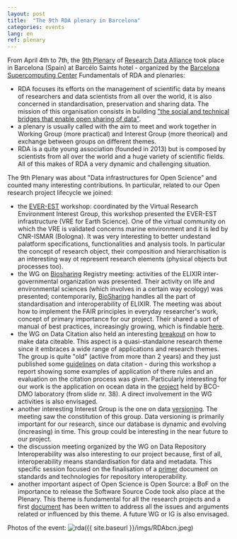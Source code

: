 ```yaml
---
layout: post
title:  "The 9th RDA plenary in Barcelona"
categories: events
lang: en
ref: plenary
---
```

From April 4th to 7th, the [9th Plenary][plenary] of [Research Data Alliance][RDA] took place in Barcelona (Spain) at Barcélo Saints hotel - organized by the [Barcelona Supercomputing Center][bsc]
Fundamentals of RDA and plenaries:
* RDA focuses its efforts on the management of scientific data by means of researchers and data scientists from all over the world, it is also concerned in standardisation, preservation and sharing data. The mission of this organisation consists in building ["the social and technical bridges that enable open sharing of data"][mission].
* a plenary is usually called with the aim to meet and work together in Working Group (more practical) and Interest Group (more theorical) and exchange between groups on different themes.
* RDA is a quite young association (founded in 2013) but is composed by scientists from all over the world and a huge variety of scientific fields.
All of this makes of RDA a very dynamic and challenging situation.

The 9th Plenary was about "Data infrastructures for Open Science" and counted many interesting contributions. In particular, related to our Open research project lifecycle we joined:
* the [EVER-EST][everest] workshop: coordinated by the Virtual Research Environment Interest Group, this workshop presented the EVER-EST infrastructure (VRE for Earth Science). One of the virtual community on which the VRE is validated concerns marine environment and it is led by CNR-ISMAR (Bologna). It was very interesting to better undestand palatform specifications, functionalities and analysis tools. In particular the concept of research object, their composition and hierarchisation is an interesting way ot represent research elements (physical objects but processes too).
* the WG on [Biosharing][biosharing] Registry meeting: activities of the ELIXIR inter-governmental organization was presented. Their activity on life and environmental sciences (which involves in a certain way ecology) was presented; contemporarily, [BioSharing][biosharing] handles all the part of standardisation and interoperability of ELIXIR. The meeting was about how to implement the FAIR principles in everyday researcher's work, concept of primary importance for our project. Their shared a sort of manual of best practices, increasingly growing, which is findable [here][here].
* the WG on Data Citation also held an interesting [breakout][breakout] on how to make data citeable. This aspect is a quasi-standalone research theme since it embraces a wide range of applications and research themes. The group is quite "old" (active from more than 2 years) and they just published some [guidelines][guidelines] on data citation - during this workshop a report showing some examples of application of there rules and an evaluation on the citation process was given. Particularly interesting for our work is the application on ocean data in the [project][bcodmo] held by BCO-DMO laboratory (from slide nr. 38). A direct involvement in the WG activities is also envisaged.
* another interesting Interest Group is the one on data [versioning][versioning]. The meeting saw the constitution of this group. Data versioning is primarily important for our research, since our database is dynamic and evolving (increasing) in time. This group could be interesting in the near future to our project.
* the discussion meeting organized by the WG on Data Repository Interoperability was also interesting to our project because, first of all, interoperability means standardisation for data and metadata. This specific session focused on the finalisation of a [primer][primer] document on standards and technologies for repository interoperability.
* another important aspect of Open Science is Open Source: a BoF on the importance to release the Software Source Code took also place at the Plenary. This theme is fundamental for all the research projects and a first [document][document] has been written to address all the issues and arguments related or influenced by this theme. A future WG or IG is also envisaged.


Photos of the event:
![rda]({{ site.baseurl }}/imgs/RDAbcn.jpeg)

[plenary]: https://www.rd-alliance.org/plenaries/rda-ninth-plenary-meeting-barcelona
[RDA]: https://www.rd-alliance.org/
[bsc]: https://www.bsc.es/
[mission]: https://www.rd-alliance.org/sites/default/files/attachment/parsons_newcomers_p8.pdf
[everest]: http://ever-est.eu/
[biosharing]: https://biosharing.org
[here]: http://dx.doi.org/10.15497/RDA00017
[breakout]: https://www.rd-alliance.org/wg-data-citation-rda-9th-plenary-meeting
[guidelines]: https://www.rd-alliance.org/group/data-citation-wg/wiki/wgdc-recommendations.html
[bcodmo]: https://www.rd-alliance.org/system/files/documents/160916_rda_p8_wgdc.pdf
[versioning]: https://www.rd-alliance.org/group/data-versioning-ig/case-statement/data-versioning-ig-case-statement
[primer]: https://docs.google.com/document/d/1K2Qzp3I3xhn_YXU-t_UoHaTsjHIs4aVUSSw4e3UahDo/edit#heading=h.twae9yzat07h
[document]: https://docs.google.com/document/d/1w6fI50FcHxUDl60LGSp8W8IkYgObxFbWPrInRXftIK0/edit#heading=h.ht2dr9d5jmgh
